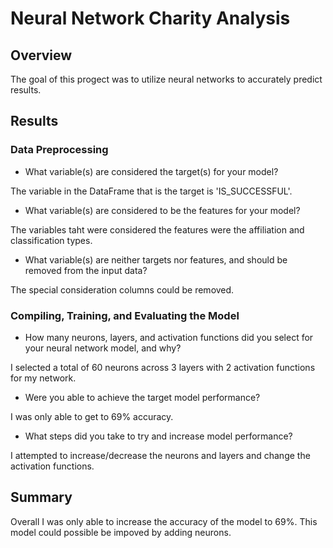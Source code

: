 # Neural Network Charity Analysis
## Overview
The goal of this progect was to utilize neural networks to accurately predict results.

## Results
### Data Preprocessing
* What variable(s) are considered the target(s) for your model?

The variable in the DataFrame that is the target is 'IS_SUCCESSFUL'.
* What variable(s) are considered to be the features for your model?

The variables taht were considered the features were the affiliation and classification types.
* What variable(s) are neither targets nor features, and should be removed from the input data?

The special consideration columns could be removed.
### Compiling, Training, and Evaluating the Model
* How many neurons, layers, and activation functions did you select for your neural network model, and why?

I selected a total of 60 neurons across 3 layers with 2 activation functions for my network.
* Were you able to achieve the target model performance?

I was only able to get to 69% accuracy.
* What steps did you take to try and increase model performance?

I attempted to increase/decrease the neurons and layers and change the activation functions.

## Summary
Overall I was only able to increase the accuracy of the model to 69%. This model could possible be impoved by adding neurons.

